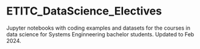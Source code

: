 # ETITC_DataScience_Electives
Jupyter notebooks with coding examples and datasets for the courses in data science for Systems Enginneering bachelor students. Updated to Feb 2024.
